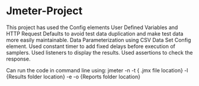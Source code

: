 # Jmeter-Project
This project has used the Config elements User Defined Variables and HTTP Request Defaults to avoid test data duplication and make test data more easily maintainable.
Data Parameterization using CSV Data Set Config element.
Used constant timer to add fixed delays before execution of samplers.
Used listeners to display the results.
Used assertions to check the response.


Can run the code in command line using: jmeter -n -t { .jmx file location} -l {Results folder location} -e -o {Reports folder location}
